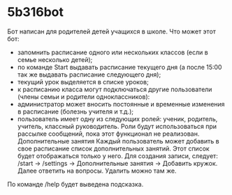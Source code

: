 # 5b316bot
Бот написан для родителей детей учащихся в школе. 
Что может этот бот:
- запомнить расписание одного или нескольких классов (если в семье несколько детей);
- по команде Start выдавать расписание текущего дня (а после 15:00 так же выдавать расписание следующего дня);
- текущий урок выделяется в списке уроков;
- к расписанию класса могут подключаться другие пользователи (члены семьи и родители одноклассников):
- администратор может вносить постоянные и временные изменения в расписание (болезнь учителя и т.д.);
- пользователь имеет одну из следующих ролей: ученик, родитель, учитель, классный руководитель. Роли будут использоваться при рассылке сообщений, пока этот функционал не реализован.
Дополнительные занятия
Каждый пользователь может добавить в свое расписание список дополнительных занятий. Этот список будет отображаться только у него.
Для создания записи, следует: /start -> /settings -> Дополнительные занятия -> Добавить кружок.
Далее ответить на вопросы.
Удалить можно там же.

По команде /help будет выведена подсказка.
